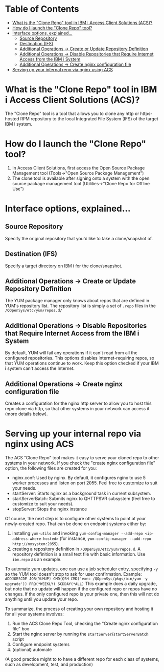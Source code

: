 # Table of Contents
- [What is the "Clone Repo" tool in IBM i Access Client Solutions (ACS)?](#what-is-the--clone-repo--tool-in-ibm-i-access-client-solutions--acs--)
- [How do I launch the "Clone Repo" tool?](#how-do-i-launch-the--clone-repo--tool-)
- [Interface options, explained...](#interface-options--explained)
  * [Source Repository](#source-repository)
  * [Destination (IFS)](#destination--ifs-)
  * [Additional Operations -> Create or Update Repository Definition](#additional-operations----create-or-update-repository-definition)
  * [Additional Operations -> Disable Repositories that Require Internet Access from the IBM i System](#additional-operations----disable-repositories-that-require-internet-access-from-the-ibm-i-system)
  * [Additional Operations -> Create nginx configuration file](#additional-operations----create-nginx-configuration-file)
- [Serving up your internal repo via nginx using ACS](#serving-up-your-internal-repo-via-nginx-using-acs)

# What is the "Clone Repo" tool in IBM i Access Client Solutions (ACS)?

The "Clone Repo" tool is a tool that allows you to clone any http or https-hosted RPM repository to the local Integrated File System (IFS) of the target IBM i system.

# How do I launch the "Clone Repo" tool?

1. In Access Client Solutions, first access the Open Source Package Management tool (Tools->"Open Source Package Management")
2. The clone tool is available after signing onto a system with the open source package management tool (Utilities->"Clone Repo for Offline Use") 

# Interface options, explained...
## Source Repository
Specify the original repository that you'd like to take a clone/snapshot of. 
## Destination (IFS)
Specify a target directory on IBM i for the clone/snapshot.
## Additional Operations -> Create or Update Repository Definition
The YUM package manager only knows about repos that are defined in YUM's repository list. The repository list is simply a set of `.repo` files in the `/QOpenSys/etc/yum/repos.d/`
## Additional Operations -> Disable Repositories that Require Internet Access from the IBM i System
By default, YUM will fail any operations if it can't read from all the configured repositories. This options disables Internet-requiring repos, so that YUM operations continue to work. Keep this option checked if your IBM i system can't access the Internet.
## Additional Operations -> Create nginx configuration file
Creates a configuration for the nginx http server to allow you to host this repo clone via http, so that other systems in your network can access it (more details below).

# Serving up your internal repo via nginx using ACS

The ACS "Clone Repo" tool makes it easy to serve your cloned repo to other systems in your network. If you check the "create nginx configuration file" option, the following files are created for you:

 * nginx.conf: Used by nginx. By default, it configures nginx to use 5 worker processes and listen on port 2055. Feel free to customize to suit your needs. 
 * startServer: Starts nginx as a background task in current subsystem.
 * startServerBatch: Submits nginx to QHTTPSVR subsystem (feel free to customize to suit your needs).
 * stopServer: Stops the nginx instance

Of course, the next step is to configure other systems to point at your newly-created repo. That can be done on endpoint systems either by:

1. installing `yum-utils` and invoking `yum-config-manager --add-repo <ip-address-where-hosted>` (for instance, `yum-config-manager --add-repo http://mysystem:2055`).
2. creating a repository definition in `/QOpenSys/etc/yum/repos.d`. A repository definition is a small text file with basic information. Use `ibm.repo` as an example.

To automate yum updates, one can use a job scheduler entry, specifying `-y` so the YUM tool doesn't stop to ask for user confirmation. Example:
`ADDJOBSCDE JOB(YUMUP) CMD(QSH CMD('exec /QOpenSys/pkgs/bin/yum -y upgrade')) FRQ(*WEEKLY) SCDDAY(*ALL)`
This example does a daily upgrade, but note that no update will happen if the configured repo or repos have no changes. If the only configured repo is your private one, then this will not do anything until you update your repo.

To summarize, the process of creating your own repository and hosting it for all your systems involves:

1. Run the ACS Clone Repo Tool, checking the "Create nginx configuration file" box
2. Start the nginx server by running the `startServer`/`startServerBatch` script
3. Configure endpoint systems
4. (optional) automate

(A good practice might to to have a different repo for each class of systems, such as development, test, and production)


